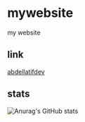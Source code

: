 # mywebsite
my website

## link
[abdellatifdev](https://abdellatifdev.xyz/)

## stats
![Anurag's GitHub stats](https://github-readme-stats.vercel.app/api?username=abdellatif-dev&show_icons=true&theme=radical)
